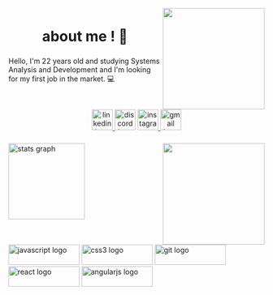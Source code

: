 <br clear="both">

<img align="right" height="200" src="https://scontent.fplu19-1.fna.fbcdn.net/v/t1.6435-9/124206773_3541519045929572_5576647773598868679_n.jpg?_nc_cat=109&ccb=1-7&_nc_sid=09cbfe&_nc_ohc=14MmQo-7QJQAX9C6qso&_nc_ht=scontent.fplu19-1.fna&oh=00_AfCeh72pBFXWhKc3Oneo2M5xrOXhqmyJ4C-1lBa9Q-UAeQ&oe=6470EDFE"  />

###

<h1 align="center">about me !  🧛</h1>

###

<p align="left">Hello, I'm 22 years old and studying Systems Analysis and Development and I'm looking for my first job in the market. 💻</p>

###

<br clear="both">

<div align="center">
  <a href="https://www.linkedin.com/in/ronanrood/" target="_blank">
    <img src="https://img.shields.io/static/v1?message=LinkedIn&logo=linkedin&label=&color=0077B5&logoColor=white&labelColor=&style=for-the-badge" height="41" alt="linkedin logo"  />
  </a>
  <img src="https://img.shields.io/static/v1?message=Discord&logo=discord&label=&color=7289DA&logoColor=white&labelColor=&style=for-the-badge" height="41" alt="discord logo"  />
  <a href="https://www.instagram.com/ronanrood/" target="_blank">
    <img src="https://img.shields.io/static/v1?message=Instagram&logo=instagram&label=&color=E4405F&logoColor=white&labelColor=&style=for-the-badge" height="41" alt="instagram logo"  />
  </a>
  <a href="mailto:ronanornelas321@gmail.com" target="_blank">
    <img src="https://img.shields.io/static/v1?message=Gmail&logo=gmail&label=&color=D14836&logoColor=white&labelColor=&style=for-the-badge" height="41" alt="gmail logo"  />
  </a>
</div>

###

<img align="right" height="200" src="https://i.pinimg.com/originals/4f/d0/c0/4fd0c049c173c9beb5a0101a84deb6f9.gif"  />

###

<div align="left">
  <img src="https://github-readme-stats.vercel.app/api?username=ronan&hide_title=true&hide_rank=false&show_icons=true&include_all_commits=true&count_private=true&disable_animations=false&theme=dark&locale=en&hide_border=false&order=1" height="150" alt="stats graph"  />
</div>

###

<br clear="both">

<div align="left">
  <img src="https://cdn.jsdelivr.net/gh/devicons/devicon/icons/javascript/javascript-original.svg" height="40" width="140" alt="javascript logo"  />
  <img src="https://cdn.jsdelivr.net/gh/devicons/devicon/icons/css3/css3-original.svg" height="40" width="140" alt="css3 logo"  />
  <img src="https://cdn.jsdelivr.net/gh/devicons/devicon/icons/git/git-original.svg" height="40" width="140" alt="git logo"  />
  <img src="https://cdn.jsdelivr.net/gh/devicons/devicon/icons/react/react-original.svg" height="40" width="140" alt="react logo"  />
  <img src="https://cdn.jsdelivr.net/gh/devicons/devicon/icons/angularjs/angularjs-original.svg" height="40" width="140" alt="angularjs logo"  />
</div>

###
